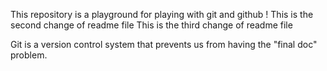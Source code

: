 This repository is a playground for playing with git and github !
This is the second change of readme file
This is the third change of readme file

Git is a version control system that prevents us from having the "final doc" problem.

